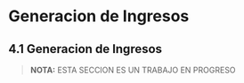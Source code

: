 # Generacion de Ingresos

## 4.1 Generacion de Ingresos

> **NOTA:** ESTA SECCION ES UN TRABAJO EN PROGRESO

